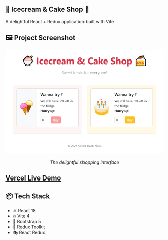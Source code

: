 ## 🍦 Icecream & Cake Shop 🍰

A delightful React + Redux application built with Vite

## 🖼️ Project Screenshot

<div align="center">
  <img src="./public/project.jpeg" width="800" alt="Icecream & Cake Shop Interface">
  <p><em>The delightful shopping interface</em></p>
</div>

## [Vercel Live Demo](https://icecream-cake-shop.vercel.app/)

## 📦 Tech Stack

- ⚛️ React 18
- 🔥 Vite 4
- 🎨 Bootstrap 5
- 🔄 Redux Toolkit
- 🎭 React Redux
